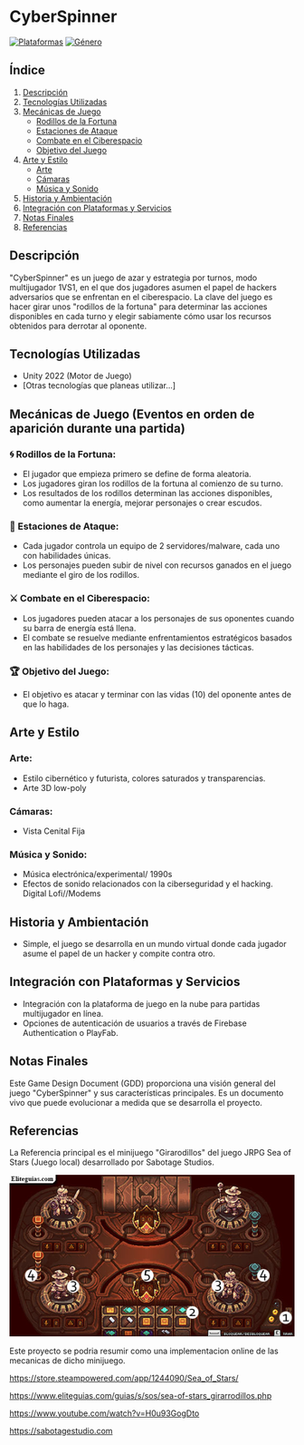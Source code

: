 # CyberSpinner

[![Plataformas](https://img.shields.io/badge/Plataformas-PC-blue)](https://todo.cs.dev.spinner.com)
[![Género](https://img.shields.io/badge/G%C3%A9nero-Azar%20y%20Estrategia%20por%20turnos%2C%20Hacking%2C%20Ciberseguridad-green)](https://todo.cs.dev.spinner.com)

## Índice

1. [Descripción](#descripción)
2. [Tecnologías Utilizadas](#tecnologías-utilizadas)
3. [Mecánicas de Juego](#mecánicas-de-juego)
   - [Rodillos de la Fortuna](#🌀-rodillos-de-la-fortuna)
   - [Estaciones de Ataque](#🤖-estaciones-de-ataque)
   - [Combate en el Ciberespacio](#⚔️-combate-en-el-ciberespacio)
   - [Objetivo del Juego](#🏆-objetivo-del-juego)
4. [Arte y Estilo](#arte-y-estilo)
   - [Arte](#arte)
   - [Cámaras](#cámaras)
   - [Música y Sonido](#música-y-sonido)
5. [Historia y Ambientación](#historia-y-ambientación)
6. [Integración con Plataformas y Servicios](#integración-con-plataformas-y-servicios)
7. [Notas Finales](#notas-finales)
8. [Referencias](#referencias)

## Descripción

"CyberSpinner" es un juego de azar y estrategia por turnos, modo multijugador 1VS1,  en el que dos jugadores asumen el papel de hackers adversarios que se enfrentan en el ciberespacio. La clave del juego es hacer girar unos "rodillos de la fortuna" para determinar las acciones disponibles en cada turno y elegir sabiamente cómo usar los recursos obtenidos para derrotar al oponente.

## Tecnologías Utilizadas

- Unity 2022 (Motor de Juego)
- [Otras tecnologías que planeas utilizar...]

## Mecánicas de Juego (Eventos en orden de aparición durante una partida)

### 🌀 Rodillos de la Fortuna:
- El jugador que empieza primero se define de forma aleatoria.
- Los jugadores giran los rodillos de la fortuna al comienzo de su turno.
- Los resultados de los rodillos determinan las acciones disponibles, como aumentar la energía, mejorar personajes o crear escudos. 

### 🤖 Estaciones de Ataque:
- Cada jugador controla un equipo de 2 servidores/malware, cada uno con habilidades únicas.
- Los personajes pueden subir de nivel con recursos ganados en el juego mediante el giro de los rodillos.

### ⚔️ Combate en el Ciberespacio:
- Los jugadores pueden atacar a los personajes de sus oponentes cuando su barra de energía está llena.
- El combate se resuelve mediante enfrentamientos estratégicos basados en las habilidades de los personajes y las decisiones tácticas.

### 🏆 Objetivo del Juego:
- El objetivo es atacar y terminar con las vidas (10) del oponente antes de que lo haga.

## Arte y Estilo

### Arte:
- Estilo cibernético y futurista, colores saturados y transparencias.
- Arte 3D low-poly

### Cámaras:
- Vista Cenital Fija

### Música y Sonido:
- Música electrónica/experimental/ 1990s
- Efectos de sonido relacionados con la ciberseguridad y el hacking. Digital Lofi//Modems

## Historia y Ambientación

- Simple, el juego se desarrolla en un mundo virtual donde cada jugador asume el papel de un hacker y compite contra otro.

## Integración con Plataformas y Servicios

- Integración con la plataforma de juego en la nube para partidas multijugador en línea.
- Opciones de autenticación de usuarios a través de Firebase Authentication o PlayFab.

## Notas Finales

Este Game Design Document (GDD) proporciona una visión general del juego "CyberSpinner" y sus características principales. Es un documento vivo que puede evolucionar a medida que se desarrolla el proyecto.

## Referencias

La Referencia principal es el minijuego "Girarodillos" del juego JRPG Sea of Stars (Juego local) desarrollado por Sabotage Studios.

![Girarodillos](./img/GDD/girarrodillos.jpg)

Este proyecto se podria resumir como una implementacion online de las mecanicas de dicho minijuego.

https://store.steampowered.com/app/1244090/Sea_of_Stars/

https://www.eliteguias.com/guias/s/sos/sea-of-stars_girarrodillos.php

https://www.youtube.com/watch?v=H0u93GogDto

https://sabotagestudio.com